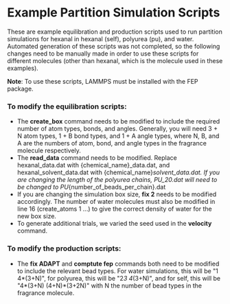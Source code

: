 # Example Partition Simulation Scripts

These are example equilibration and production scripts used to run partition simulations for hexanal in hexanal (self), polyurea (pu), and water. Automated generation of these scripts was not completed, so the following changes need to be manually made in order to use these scripts for different molecules (other than hexanal, which is the molecule used in these examples).

**Note**: To use these scripts, LAMMPS must be installed with the FEP package.

### To modify the equilibration scripts:
+ The **create_box** command needs to be modified to include the required number of atom types, bonds, and angles. Generally, you will need 3 + N atom types, 1 + B bond types, and 1 + A angle types, where N, B, and A are the numbers of atom, bond, and angle types in the fragrance molecule respectively. 
+ The **read_data** command needs to be modified. Replace hexanal_data.dat with {chemical_name}_data.dat, and hexanal_solvent_data.dat with {chemical_name}_solvent_data.dat. If you are changing the length of the polyurea chains, PU_20.dat will need to be changed to PU_{number_of_beads_per_chain}.dat
+ If you are changing the simulation box size, **fix 2** needs to be modified accordingly. The number of water molecules must also be modified in line 16 (create_atoms 	1 ...) to give the correct density of water for the new box size.
+ To generate additional trials, we varied the seed used in the **velocity** command.

### To modify the production scripts:
+ The **fix ADAPT** and **comptute fep** commands both need to be modified to include the relevant bead types. For water simulations, this will be "1 4*(3+N)", for polyurea, this will be "2*3 4*(3+N)", and for self, this will be "4*(3+N) (4+N)*(3+2N)" with N the number of bead types in the fragrance molecule.
